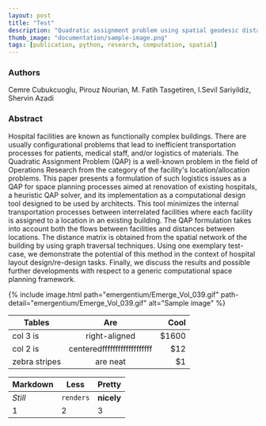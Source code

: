 ```yaml
---
layout: post
title: "Test"
description: "Quadratic assignment problem using spatial geodesic distance for renovating a hospital layout design"
thumb_image: "documentation/sample-image.png"
tags: [publication, python, research, computation, spatial]
---
```


### Authors

Cemre Cubukcuoglu, Pirouz Nourian, M. Fatih Tasgetiren, I.Sevil Sariyildiz, Shervin Azadi

### Abstract

Hospital facilities are known as functionally complex buildings. There are usually configurational problems that lead to inefficient transportation processes for patients, medical staff, and/or logistics of materials. The Quadratic Assignment Problem (QAP) is a well-known problem in the field of Operations Research from the category of the facility's location/allocation problems. This paper presents a formulation of such logistics issues as a QAP for space planning processes aimed at renovation of existing hospitals, a heuristic QAP solver, and its implementation as a computational design tool designed to be used by architects. This tool minimizes the internal transportation processes between interrelated facilities where each facility is assigned to a location in an existing building. The QAP formulation takes into account both the flows between facilities and distances between locations. The distance matrix is obtained from the spatial network of the building by using graph traversal techniques. Using one exemplary test-case, we demonstrate the potential of this method in the context of hospital layout design/re-design tasks. Finally, we discuss the results and possible further developments with respect to a generic computational space planning framework.

{% include image.html path="emergentium/Emerge_Vol_039.gif"
                      path-detail="emergentium/Emerge_Vol_039.gif"
                      alt="Sample image" %}

| Tables        |             Are             |   Cool |
| ------------- | :-------------------------: | -----: |
| col 3 is      |        right-aligned        | \$1600 |
| col 2 is      | centeredfffffffffffffffffff |   \$12 |
| zebra stripes |          are neat           |    \$1 |

| Markdown | Less      | Pretty     |
| -------- | --------- | ---------- |
| _Still_  | `renders` | **nicely** |
| 1        | 2         | 3          |
